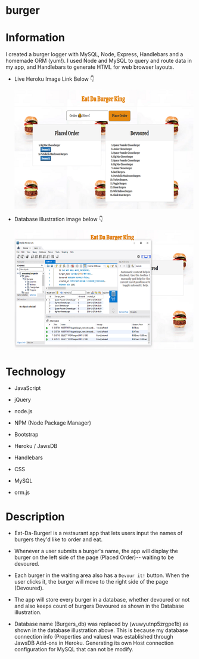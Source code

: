 # burger

# Information

I created a burger logger with MySQL, Node, Express, Handlebars and a homemade ORM (yum!). I used Node and MySQL to query and route data in my app, and Handlebars to generate HTML for web browser layouts.

- Live Heroku Image Link Below :point_down:

    <a href="https://the14thweb-burger.herokuapp.com/"><img src="images/burgerkingyum02.png" ></a>

- Database illustration image below :point_down:

    <img src="images/sqlheroku02.png" >

# Technology 

- JavaScript

- jQuery

- node.js

- NPM (Node Package Manager)

- Bootstrap

- Heroku / JawsDB

- Handlebars

- CSS

- MySQL

- orm.js

# Description

- Eat-Da-Burger! is a restaurant app that lets users input the names of burgers they'd like to order and eat.

- Whenever a user submits a burger's name, the app will display the burger on the left side of the page (Placed Order)-- waiting     to be devoured.

- Each burger in the waiting area also has a `Devour it!` button. When the user clicks it, the burger will move to the right side    of the page (Devoured).

- The app will store every burger in a database, whether devoured or not and also keeps count of burgers Devoured as shown in the    Database illustration.

- Database name (Burgers_db) was replaced by (wuwyutnp5zrgpe1b) as shown in the database illustration above. This is because my      database connection info (Properties and values) was established through JawsDB Add-ons in Heroku. Generating its own Host         connection configuration for MySQL that can not be modify.
